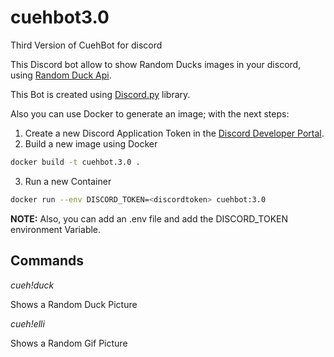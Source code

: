 # cuehbot3.0
Third Version of CuehBot for discord

This Discord bot allow to show Random Ducks images in your discord, using [Random Duck Api](https://random-d.uk/api).

This Bot is created using [Discord.py](https://discordpy.readthedocs.io/en/stable/) library.

Also you can use Docker to generate an image; with the next steps:

1. Create a new Discord Application Token in the [Discord Developer Portal](https://discord.com/developers/docs/intro).
2. Build a new image using Docker

```bash
docker build -t cuehbot.3.0 .
```

3. Run a new Container
```bash
docker run --env DISCORD_TOKEN=<discordtoken> cuehbot:3.0
```

**NOTE:** Also, you can add an .env file and add the DISCORD_TOKEN environment Variable.

## Commands

*cueh!duck*

Shows a Random Duck Picture


*cueh!elli*

Shows a Random Gif Picture
